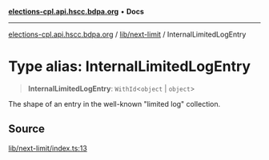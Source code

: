 [**elections-cpl.api.hscc.bdpa.org**](../../../README.md) • **Docs**

***

[elections-cpl.api.hscc.bdpa.org](../../../README.md) / [lib/next-limit](../README.md) / InternalLimitedLogEntry

# Type alias: InternalLimitedLogEntry

> **InternalLimitedLogEntry**: `WithId`\<`object` \| `object`\>

The shape of an entry in the well-known "limited log" collection.

## Source

[lib/next-limit/index.ts:13](https://github.com/nhscc/elections_cpl.api.hscc.bdpa.org/blob/46ed5b306a3fd199be2bd28706c3da03542c6da3/lib/next-limit/index.ts#L13)
